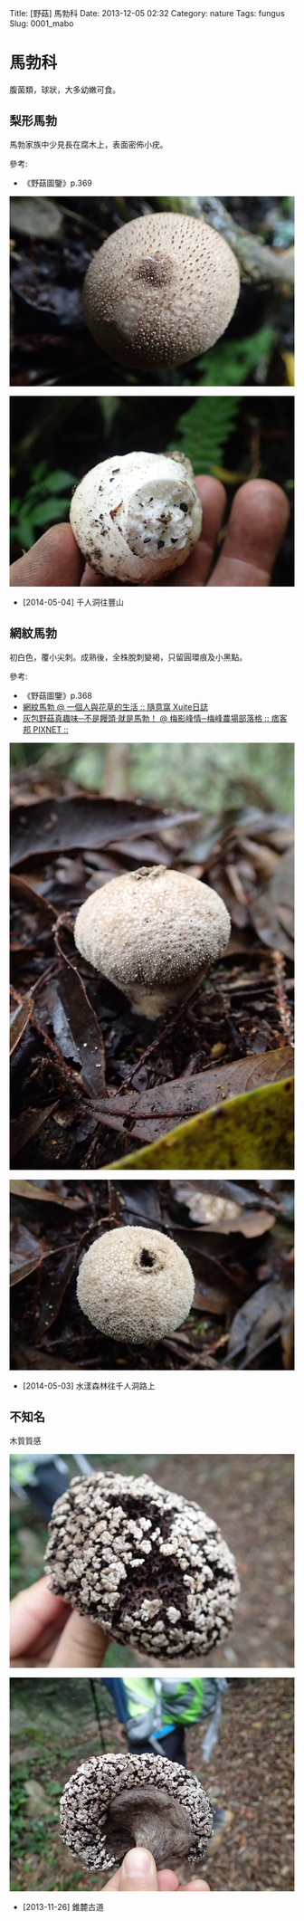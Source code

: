 Title: [野菇] 馬勃科
Date: 2013-12-05 02:32
Category: nature
Tags: fungus
Slug: 0001_mabo

# 馬勃科

腹菌類，球狀，大多幼嫩可食。

## 梨形馬勃

馬勃家族中少見長在腐木上，表面密佈小疣。

參考:

* 《野菇圖鑒》p.369

![](/images/nature/fungus/0001/tn_P5040898.JPG)

![](/images/nature/fungus/0001/tn_P5040901.JPG)

* [2014-05-04] 千人洞往豐山

## 網紋馬勃

初白色，覆小尖刺。成熟後，全株脫刺變褐，只留圓環痕及小黑點。

參考:

* 《野菇圖鑒》p.368
* [網紋馬勃 @ 一個人與花草的生活 :: 隨意窩 Xuite日誌](http://blog.xuite.net/e2202778/boaboa/54822701-網紋馬勃)
* [灰包野菇真趣味─不是饅頭‧就是馬勃！ @ 梅影峰情─梅峰農場部落格 :: 痞客邦 PIXNET ::](http://mffarm.pixnet.net/blog/post/68341967-灰包野菇真趣味─不是饅頭‧就是馬勃！)

![](/images/nature/fungus/0001/tn_P5030745.JPG)

![](/images/nature/fungus/0001/tn_P5030744.JPG)

* [2014-05-03] 水漾森林往千人洞路上

## 不知名

木質質感

![](/images/nature/fungus/0001/tn_PB170504.JPG)

![](/images/nature/fungus/0001/tn_PB170503.JPG)

* [2013-11-26] 錐麓古道
